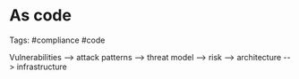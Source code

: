 # As code
Tags: #compliance #code

Vulnerabilities --> attack patterns --> threat model --> risk --> architecture --> infrastructure